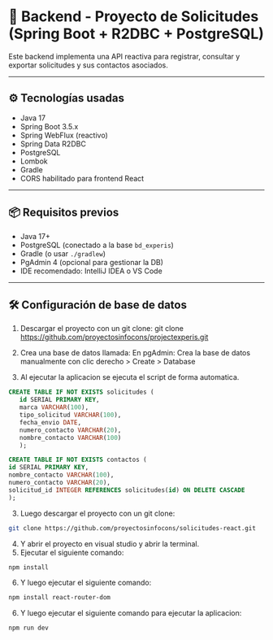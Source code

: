 # 🧠 Backend - Proyecto de Solicitudes (Spring Boot + R2DBC + PostgreSQL)

Este backend implementa una API reactiva para registrar, consultar y exportar solicitudes y sus contactos asociados.

---

## ⚙️ Tecnologías usadas

- Java 17
- Spring Boot 3.5.x
- Spring WebFlux (reactivo)
- Spring Data R2DBC
- PostgreSQL
- Lombok
- Gradle
- CORS habilitado para frontend React

---

## 📦 Requisitos previos

- Java 17+
- PostgreSQL (conectado a la base `bd_experis`)
- Gradle (o usar `./gradlew`)
- PgAdmin 4 (opcional para gestionar la DB)
- IDE recomendado: IntelliJ IDEA o VS Code

---

## 🛠️ Configuración de base de datos

1. Descargar el proyecto con un git clone:
git clone https://github.com/proyectosinfocons/projectexperis.git
2. Crea una base de datos llamada:
   En pgAdmin:
   Crea la base de datos manualmente con clic derecho > Create > Database

2. Al ejecutar la aplicacion se ejecuta el script de forma automatica.
```sql  
CREATE TABLE IF NOT EXISTS solicitudes (
   id SERIAL PRIMARY KEY,
   marca VARCHAR(100),
   tipo_solicitud VARCHAR(100),
   fecha_envio DATE,
   numero_contacto VARCHAR(20),
   nombre_contacto VARCHAR(100)
   );

CREATE TABLE IF NOT EXISTS contactos (
id SERIAL PRIMARY KEY,
nombre_contacto VARCHAR(100),
numero_contacto VARCHAR(20),
solicitud_id INTEGER REFERENCES solicitudes(id) ON DELETE CASCADE
);
```
3. Luego descargar el proyecto con un git clone:
```bash
git clone https://github.com/proyectosinfocons/solicitudes-react.git
```
4. Y abrir el proyecto en visual studio y abrir la terminal.
5. Ejecutar el siguiente comando:
```bash   
npm install
```
6. Y luego ejecutar el siguiente comando:
```bash 
npm install react-router-dom
```
6. Y luego ejecutar el siguiente comando para ejecutar la aplicacion:
```bash 
npm run dev
```